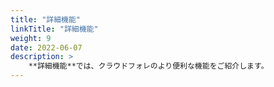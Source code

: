 ```yaml
---
title: "詳細機能"
linkTitle: "詳細機能"
weight: 9
date: 2022-06-07
description: >
    **詳細機能**では、クラウドフォレのより便利な機能をご紹介します。 
---
```

